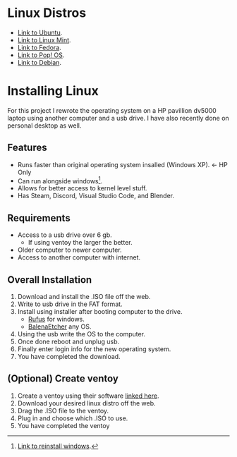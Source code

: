 # Linux Distros
- [Link to Ubuntu](https://ubuntu.com/download/desktop).
- [Link to Linux Mint](https://linuxmint.com/download.php).
- [Link to Fedora](https://www.fedoraproject.org/).
- [Link to Pop! OS](https://system76.com/pop/download/?srsltid=AfmBOoqK4DKH6I8qbFWMuQAbIGugRnZ-V1R_DlL5WLxqmNxgSM3P7-v3).
- [Link to Debian](https://www.debian.org/distrib/).

# Installing Linux

For this project I rewrote the operating system on a HP pavillion dv5000 laptop using another computer and a usb drive. I have also recently done on personal desktop as well.

## Features

- Runs faster than original operating system insalled (Windows XP). <- HP Only
- Can run alongside windows[^1].
- Allows for better access to kernel level stuff.
- Has Steam, Discord, Visual Studio Code, and Blender.

## Requirements

- Access to a usb drive over 6 gb.
     - If using ventoy the larger the better.
- Older computer to newer computer.
- Access to another computer with internet.

## Overall Installation

1. Download and install the .ISO file off the web.
2. Write to usb drive in the FAT format.
3. Install using installer after booting computer to the drive.
   - [Rufus](https://rufus.ie/en/) for windows.
   - [BalenaEtcher](https://etcher.balena.io/) any OS.
4. Using the usb write the OS to the computer.
5. Once done reboot and unplug usb.
6. Finally enter login info for the new operating system.
7. You have completed the download.

## (Optional) Create ventoy

1. Create a ventoy using their software [linked here](https://www.ventoy.net/en/index.html).
2. Download your desired linux distro off the web.
3. Drag the .ISO file to the ventoy.
4. Plug in and choose which .ISO to use.
5. You have completed the ventoy


[^1]: [Link to reinstall windows](https://www.microsoft.com/en-gb/software-download/windows11).

